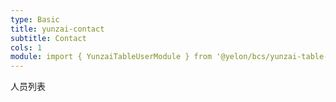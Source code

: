 ```yaml
---
type: Basic
title: yunzai-contact
subtitle: Contact
cols: 1
module: import { YunzaiTableUserModule } from '@yelon/bcs/yunzai-table-user';
---
```


人员列表

